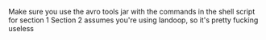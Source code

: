 Make sure you use the avro tools jar with the commands in the shell script for section 1
Section 2 assumes you're using landoop, so it's pretty fucking useless